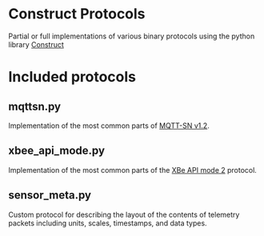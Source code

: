 # Construct Protocols
Partial or full implementations of various binary protocols using the python library [Construct](https://construct.readthedocs.io/en/latest/)

# Included protocols
## mqttsn.py
Implementation of the most common parts of [MQTT-SN v1.2](https://www.oasis-open.org/committees/document.php?document_id=66091&wg_abbrev=mqtt).


## xbee_api_mode.py
Implementation of the most common parts of the [XBe API mode 2](https://www.digi.com/resources/documentation/Digidocs/90001506/Default.htm#reference/r_api_frame_specs.htm?TocPath=Operate%2520in%2520API%2520mode%257CAPI%2520mode%2520overview%257C_____1) protocol.


## sensor_meta.py
Custom protocol for describing the layout of the contents of telemetry packets including units, scales, timestamps, and data types.
